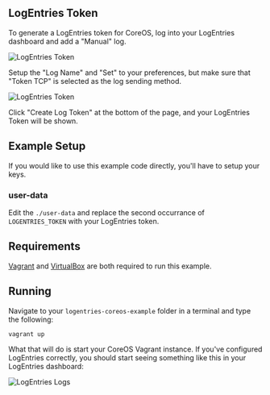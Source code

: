 ## LogEntries Token

To generate a LogEntries token for CoreOS, log into your LogEntries dashboard and add a "Manual" log.

![LogEntries Token](https://photos-1.dropbox.com/t/2/AAB_TqTvR68K7HHEc8RXKYJMakBaYC0bQUZ565Ap_QkZyg/12/593441/png/1024x768/3/1432098000/0/2/Screenshot%202015-05-19%2021.23.47.png/CKGcJCABIAIgAyAEIAUgBigBKAI/cVo-4jW23DAeV3wbNNm8y4T0qp8hQdrgf5NTdWdj5C4)

Setup the "Log Name" and "Set" to your preferences, but make sure that "Token TCP" is selected as the log sending method.

![LogEntries Token](https://photos-6.dropbox.com/t/2/AADlwisD-5pzZoKleCAPcEZ7cWXC22JRXXn5orThcOHrxQ/12/593441/png/1024x768/3/1432098000/0/2/Screenshot%202015-05-19%2020.22.18.png/CKGcJCABIAIgAyAEIAUgBigBKAI/k47zBn0sGCgziZe45Hm_yQO1i2NnFTxsYGwDSRutCJM)

Click "Create Log Token" at the bottom of the page, and your LogEntries Token will be shown.

## Example Setup

If you would like to use this example code directly, you'll have to setup your keys.

### user-data

Edit the `./user-data` and replace the second occurrance of `LOGENTRIES_TOKEN` with your LogEntries token.

## Requirements

[Vagrant](https://www.vagrantup.com/) and [VirtualBox](https://www.virtualbox.org/) are both required to run this example.

## Running

Navigate to your `logentries-coreos-example` folder in a terminal and type the following:

`vagrant up`

What that will do is start your CoreOS Vagrant instance. If you've configured LogEntries correctly, you should start seeing something like this in your LogEntries dashboard:

![LogEntries Logs](https://photos-4.dropbox.com/t/2/AAAcn025H8rzu7-eU2rYbaZUm_rJW1d5OcJmwdzTamkBag/12/593441/png/1024x768/2/_/0/4/Screenshot%202015-05-19%2020.35.05.png/CKGcJCABIAIgAyAEIAUgBigBKAI/in97z1kasriw058/AAARTAaFoJnJjjFxMqfjzdhKa/Screenshot%202015-05-19%2020.35.05.png)
